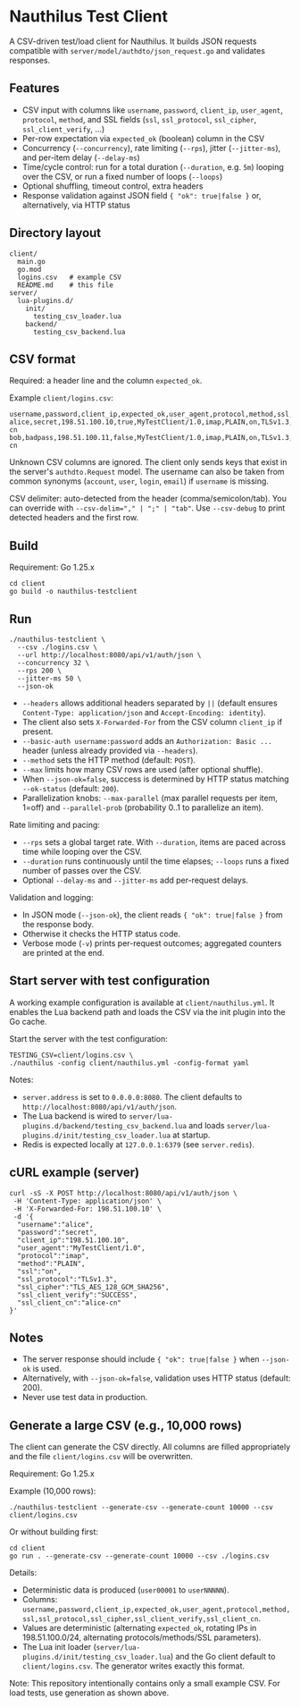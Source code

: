 # Nauthilus Test Client

A CSV-driven test/load client for Nauthilus. It builds JSON requests compatible with `server/model/authdto/json_request.go` and validates responses.

## Features
- CSV input with columns like `username`, `password`, `client_ip`, `user_agent`, `protocol`, `method`, and SSL fields (`ssl`, `ssl_protocol`, `ssl_cipher`, `ssl_client_verify`, ...)
- Per-row expectation via `expected_ok` (boolean) column in the CSV
- Concurrency (`--concurrency`), rate limiting (`--rps`), jitter (`--jitter-ms`), and per-item delay (`--delay-ms`)
- Time/cycle control: run for a total duration (`--duration`, e.g. `5m`) looping over the CSV, or run a fixed number of loops (`--loops`)
- Optional shuffling, timeout control, extra headers
- Response validation against JSON field `{ "ok": true|false }` or, alternatively, via HTTP status

## Directory layout
```
client/
  main.go
  go.mod
  logins.csv   # example CSV
  README.md    # this file
server/
  lua-plugins.d/
    init/
      testing_csv_loader.lua
    backend/
      testing_csv_backend.lua
```

## CSV format
Required: a header line and the column `expected_ok`.

Example `client/logins.csv`:
```
username,password,client_ip,expected_ok,user_agent,protocol,method,ssl,ssl_protocol,ssl_cipher,ssl_client_verify,ssl_client_cn
alice,secret,198.51.100.10,true,MyTestClient/1.0,imap,PLAIN,on,TLSv1.3,TLS_AES_128_GCM_SHA256,SUCCESS,alice-cn
bob,badpass,198.51.100.11,false,MyTestClient/1.0,imap,PLAIN,on,TLSv1.3,TLS_AES_128_GCM_SHA256,FAIL,bob-cn
```
Unknown CSV columns are ignored. The client only sends keys that exist in the server's `authdto.Request` model. The username can also be taken from common synonyms (`account`, `user`, `login`, `email`) if `username` is missing.

CSV delimiter: auto-detected from the header (comma/semicolon/tab). You can override with `--csv-delim="," | ";" | "tab"`. Use `--csv-debug` to print detected headers and the first row.

## Build
Requirement: Go 1.25.x

```
cd client
go build -o nauthilus-testclient
```

## Run
```
./nauthilus-testclient \
  --csv ./logins.csv \
  --url http://localhost:8080/api/v1/auth/json \
  --concurrency 32 \
  --rps 200 \
  --jitter-ms 50 \
  --json-ok
```

- `--headers` allows additional headers separated by `||` (default ensures `Content-Type: application/json` and `Accept-Encoding: identity`).
- The client also sets `X-Forwarded-For` from the CSV column `client_ip` if present.
- `--basic-auth username:password` adds an `Authorization: Basic ...` header (unless already provided via `--headers`).
- `--method` sets the HTTP method (default: `POST`).
- `--max` limits how many CSV rows are used (after optional shuffle).
- When `--json-ok=false`, success is determined by HTTP status matching `--ok-status` (default: `200`).
- Parallelization knobs: `--max-parallel` (max parallel requests per item, 1=off) and `--parallel-prob` (probability 0..1 to parallelize an item).

Rate limiting and pacing:
- `--rps` sets a global target rate. With `--duration`, items are paced across time while looping over the CSV.
- `--duration` runs continuously until the time elapses; `--loops` runs a fixed number of passes over the CSV.
- Optional `--delay-ms` and `--jitter-ms` add per-request delays.

Validation and logging:
- In JSON mode (`--json-ok`), the client reads `{ "ok": true|false }` from the response body.
- Otherwise it checks the HTTP status code.
- Verbose mode (`-v`) prints per-request outcomes; aggregated counters are printed at the end.

## Start server with test configuration
A working example configuration is available at `client/nauthilus.yml`. It enables the Lua backend path and loads the CSV via the init plugin into the Go cache.

Start the server with the test configuration:
```
TESTING_CSV=client/logins.csv \
./nauthilus -config client/nauthilus.yml -config-format yaml
```

Notes:
- `server.address` is set to `0.0.0.0:8080`. The client defaults to `http://localhost:8080/api/v1/auth/json`.
- The Lua backend is wired to `server/lua-plugins.d/backend/testing_csv_backend.lua` and loads `server/lua-plugins.d/init/testing_csv_loader.lua` at startup.
- Redis is expected locally at `127.0.0.1:6379` (see `server.redis`).

## cURL example (server)
```
curl -sS -X POST http://localhost:8080/api/v1/auth/json \
 -H 'Content-Type: application/json' \
 -H 'X-Forwarded-For: 198.51.100.10' \
 -d '{
  "username":"alice",
  "password":"secret",
  "client_ip":"198.51.100.10",
  "user_agent":"MyTestClient/1.0",
  "protocol":"imap",
  "method":"PLAIN",
  "ssl":"on",
  "ssl_protocol":"TLSv1.3",
  "ssl_cipher":"TLS_AES_128_GCM_SHA256",
  "ssl_client_verify":"SUCCESS",
  "ssl_client_cn":"alice-cn"
}'
```

## Notes
- The server response should include `{ "ok": true|false }` when `--json-ok` is used.
- Alternatively, with `--json-ok=false`, validation uses HTTP status (default: 200).
- Never use test data in production.

## Generate a large CSV (e.g., 10,000 rows)
The client can generate the CSV directly. All columns are filled appropriately and the file `client/logins.csv` will be overwritten.

Requirement: Go 1.25.x

Example (10,000 rows):
```
./nauthilus-testclient --generate-csv --generate-count 10000 --csv client/logins.csv
```

Or without building first:
```
cd client
go run . --generate-csv --generate-count 10000 --csv ./logins.csv
```

Details:
- Deterministic data is produced (`user00001` to `userNNNNN`).
- Columns: `username,password,client_ip,expected_ok,user_agent,protocol,method,ssl,ssl_protocol,ssl_cipher,ssl_client_verify,ssl_client_cn`.
- Values are deterministic (alternating `expected_ok`, rotating IPs in 198.51.100.0/24, alternating protocols/methods/SSL parameters).
- The Lua init loader (`server/lua-plugins.d/init/testing_csv_loader.lua`) and the Go client default to `client/logins.csv`. The generator writes exactly this format.

Note: This repository intentionally contains only a small example CSV. For load tests, use generation as shown above.
